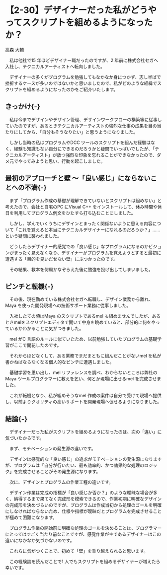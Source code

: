 # 【2-30】デザイナーだった私がどうやってスクリプトを組めるようになったか？

<div class="author">高森 大輔</div>

　私は他社で15 年ほどデザイナー職だったのですが、2 年前に株式会社セガへ入社し、テクニカルアーティストへ転向しました。

　デザイナーの多くがプログラムを勉強してもなかなか身につかず、志し半ばで挫折するケースが多いのではないかと思いましたので、私がどのような経緯でスクリプトを組めるようになったのかをご紹介いたします。

## きっかけ{-}

　私は今までデザインやデザイン管理、デザインワークフローの構築等に従事していたのですが、あるときテクニカルアーティストの強烈な仕事の成果を目の当たりにしてから、「自分もそうなりたい」と思うようになりました。

　しかし当時の私はプログラムやDCC ツールのスクリプトを組んだ経験はなく、経験も知識もない自分にできるのだろうかと疑問でいっぱいでしたが、「テクニカルアーティスト」が放つ強烈な印象を忘れることができなかったので、ダメ元でやってみようと思い、行動を起こしました。

## 最初のアプローチと壁 ～「良い感じ」にならないことへの不満{-}

　まず「プログラム作成の基礎が理解できていないとスクリプトは組めない」と考えたので、会社と自宅のPC にVisual C++ をインストールして、休み時間や休日を利用してプログラム例文をひたすら打ち込むことにしました。

　しかし、学んでいくうちにデザインとまったく関係ないように思える内容について「これを覚えると本当にテクニカルデザイナーになれるのだろうか？」……という疑問に襲われました。

　どうしたらデザイナー的感覚での「良い感じ」なプログラムになるのかビジョンがまったく見えなくなり、デザイナーがプログラムを覚えようとすると最初に遭遇する「目的を見いだせない壁」にぶつかったのです。

　その結果、教本を何周かなぞらえた後に勉強を投げ出してしまいました。

## ピンチと転機{-}

　その後、現在勤めている株式会社セガへ転職し、デザイン業務から離れ、Maya を使った開発現場への技術サポート業務に従事しました。

　入社したての頃はMaya のスクリプトであるmel も組めませんでしたが、あるときmelをスクリプトエディタで開いて中身を眺めていると、部分的に何をやっているかわかることに気がつきました。

　mel がC 言語のルールに似ていたため、以前勉強していたプログラムの基礎学習がここで開花したのです。

　それからほどなくして、ある業務でまだまともに組んだことがないmel を私が書かねばならなくなる個人的なピンチに遭遇しました。

　基礎学習を思い出し、mel リファレンスを調べ、わからないところは弊社のMaya ツールプログラマーに教えを乞い、何とか現場に出せるmel を完成させました。

　これが転機となり、私が組めそうなmel 作成の案件は自分で受けて現場へ提供し、以前よりクオリティの高いサポートを開発現場へ促せるようになりました。

## 結論{-}

　デザイナーだった私がスクリプトを組めるようになったのは、次の「違い」に気づいたからです。

　まず、モチベーションの発生源の違いです。

　デザインは感覚的な「良い感じ」の追求がモチベーションの発生源になりますが、プログラムは「自分が行いたい、最も効率的、かつ効果的な処理のロジック」を完成させることがその発生源になります。

　次に、デザインとプログラムの作業工程の違いです。

　デザイン作業は完成の指標が「良い感じか否か？」のような曖昧な場合が多く、納得するまで果てなく完成形を模索できるので、作業初期に明確なデザインの完成形を決めづらいのですが、プログラムは作成当初から処理のゴールを明確にしなければならないため、仕様や指標が曖昧だとプログラムを完成させることが極めて困難になります。

　プログラム作業の開始前に明確な処理のゴールを決めることは、プログラマーにとってはすごく当たり前なことですが、感覚作業が主であるデザイナーはこの違いになかなか気づかないのです。

　これらに気がつくことで、初めて「壁」を乗り越えられると思います。

　この経験談を読んだことで1 人でもスクリプトを組めるデザイナーが増えたら幸いです。
